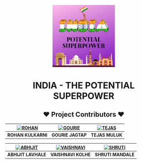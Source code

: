 <p align="center">
  <img width="200" height="200" src="assets/images/INDIA%20-%20A%20POTENTIAL%20SUPERPOWER.png">
</p>
<h1 align="center">INDIA - THE POTENTIAL SUPERPOWER</h1>



<h2 align="center"> ❤️ Project  Contributors  ❤️</h2>

| [![ROHAN](https://github.com/rohank2502.png)](https://github.com/rohank2502)  | [![GOURIE](https://github.com/gouriejagtap.png)](https://github.com/gouriejagtap) | [![TEJAS](https://github.com/tejas0145.png)](https://github.com/rohank2502) | 
|:---:|:---:|:---:|
| **ROHAN KULKARNI** | **GOURIE JAGTAP** |  **TEJAS MULUK** |

| [![ABHIJIT](https://github.com/mr-a-01.png)](https://github.com/mr-a-01)  | [![VAISHNAVI](https://github.com/Vaishnavi2362png)](https://github.com/Vaishnavi2362) | [![SHRUTI](https://github.com/shrutim0903.png)](https://github.com/shrutim0903) | 
|:---:|:---:|:---:|
| **ABHIJIT LAVHALE** | **VAISHNAVI KOLHE** | **SHRUTI MANDALE**  |

